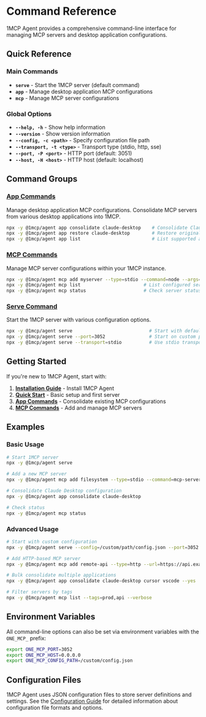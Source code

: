 # Command Reference

1MCP Agent provides a comprehensive command-line interface for managing MCP servers and desktop application configurations.

## Quick Reference

### Main Commands

- **`serve`** - Start the 1MCP server (default command)
- **`app`** - Manage desktop application MCP configurations
- **`mcp`** - Manage MCP server configurations

### Global Options

- **`--help, -h`** - Show help information
- **`--version`** - Show version information
- **`--config, -c <path>`** - Specify configuration file path
- **`--transport, -t <type>`** - Transport type (stdio, http, sse)
- **`--port, -P <port>`** - HTTP port (default: 3051)
- **`--host, -H <host>`** - HTTP host (default: localhost)

## Command Groups

### [App Commands](./app/)

Manage desktop application MCP configurations. Consolidate MCP servers from various desktop applications into 1MCP.

```bash
npx -y @1mcp/agent app consolidate claude-desktop    # Consolidate Claude Desktop servers
npx -y @1mcp/agent app restore claude-desktop        # Restore original configuration
npx -y @1mcp/agent app list                          # List supported applications
```

### [MCP Commands](./mcp/)

Manage MCP server configurations within your 1MCP instance.

```bash
npx -y @1mcp/agent mcp add myserver --type=stdio --command=node --args=server.js
npx -y @1mcp/agent mcp list                       # List configured servers
npx -y @1mcp/agent mcp status                     # Check server status
```

### [Serve Command](./serve)

Start the 1MCP server with various configuration options.

```bash
npx -y @1mcp/agent serve                            # Start with default settings
npx -y @1mcp/agent serve --port=3052                # Start on custom port
npx -y @1mcp/agent serve --transport=stdio          # Use stdio transport
```

## Getting Started

If you're new to 1MCP Agent, start with:

1. **[Installation Guide](../guide/installation)** - Install 1MCP Agent
2. **[Quick Start](../guide/quick-start)** - Basic setup and first server
3. **[App Commands](./app/)** - Consolidate existing MCP configurations
4. **[MCP Commands](./mcp/)** - Add and manage MCP servers

## Examples

### Basic Usage

```bash
# Start 1MCP server
npx -y @1mcp/agent serve

# Add a new MCP server
npx -y @1mcp/agent mcp add filesystem --type=stdio --command=mcp-server-filesystem

# Consolidate Claude Desktop configuration
npx -y @1mcp/agent app consolidate claude-desktop

# Check status
npx -y @1mcp/agent mcp status
```

### Advanced Usage

```bash
# Start with custom configuration
npx -y @1mcp/agent serve --config=/custom/path/config.json --port=3052

# Add HTTP-based MCP server
npx -y @1mcp/agent mcp add remote-api --type=http --url=https://api.example.com/mcp

# Bulk consolidate multiple applications
npx -y @1mcp/agent app consolidate claude-desktop cursor vscode --yes

# Filter servers by tags
npx -y @1mcp/agent mcp list --tags=prod,api --verbose
```

## Environment Variables

All command-line options can also be set via environment variables with the `ONE_MCP_` prefix:

```bash
export ONE_MCP_PORT=3052
export ONE_MCP_HOST=0.0.0.0
export ONE_MCP_CONFIG_PATH=/custom/config.json
```

## Configuration Files

1MCP Agent uses JSON configuration files to store server definitions and settings. See the [Configuration Guide](../guide/configuration) for detailed information about configuration file formats and options.
